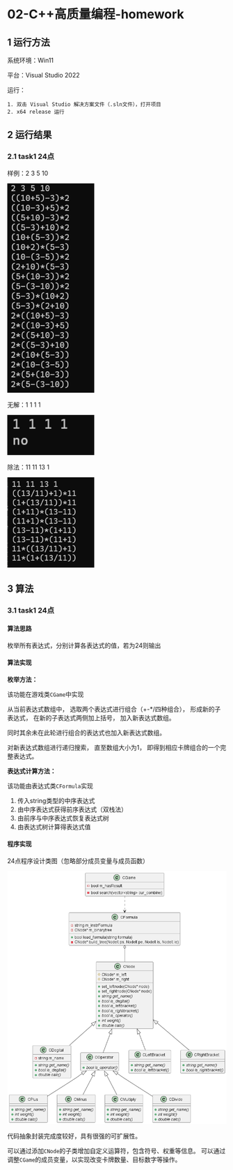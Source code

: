 # 02-C++高质量编程-homework

## 1 运行方法

系统环境：Win11

平台：Visual Studio 2022

运行：

    1. 双击 Visual Studio 解决方案文件（.sln文件），打开项目
    2. x64 release 运行

## 2 运行结果

### 2.1 task1 24点

样例：2 3 5 10

<img src="doc/211_24result1.png"  width="200" />

无解：1 1 1 1

<img src="doc/212_24result2.png"  width="200" />

除法：11 11 13 1

<img src="doc/213_24result3.png"  width="200" />

## 3 算法

### 3.1 task1 24点

#### 算法思路

枚举所有表达式，分别计算各表达式的值，若为24则输出

#### 算法实现

**枚举方法：**

该功能在游戏类`CGame`中实现

从当前表达式数组中，
选取两个表达式进行组合（+-*/四种组合），
形成新的子表达式，
在新的子表达式两侧加上括号，
加入新表达式数组。

同时其余未在此轮进行组合的表达式也加入新表达式数组。

对新表达式数组进行递归搜索，
直至数组大小为1，
即得到相应卡牌组合的一个完整表达式。

**表达式计算方法：**

该功能由表达式类`CFormula`实现

1. 传入string类型的中序表达式
2. 由中序表达式获得前序表达式（双栈法）
3. 由前序与中序表达式恢复表达式树
4. 由表达式树计算得表达式值

#### 程序实现

24点程序设计类图（忽略部分成员变量与成员函数）

![](doc/class_diagram_24_brief.png)

代码抽象封装完成度较好，具有很强的可扩展性。

可以通过添加`CNode`的子类增加自定义运算符，包含符号、权重等信息。
可以通过调整`CGame`的成员变量，以实现改变卡牌数量、目标数字等操作。
